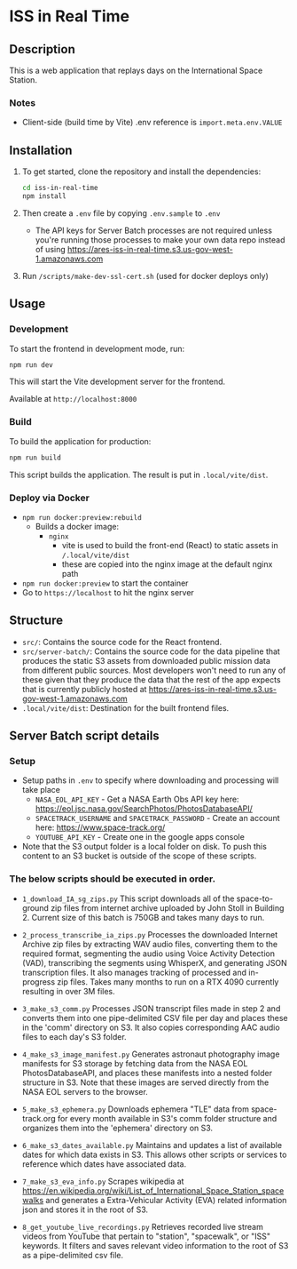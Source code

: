 # ISS in Real Time

## Description

This is a web application that replays days on the International Space Station.

### Notes

- Client-side (build time by Vite) .env reference is `import.meta.env.VALUE`

## Installation

1. To get started, clone the repository and install the dependencies:

   ```bash
   cd iss-in-real-time
   npm install
   ```

2. Then create a `.env` file by copying `.env.sample` to `.env`
   - The API keys for Server Batch processes are not required unless you're running those processes to make your own data repo instead of using https://ares-iss-in-real-time.s3.us-gov-west-1.amazonaws.com
3. Run `/scripts/make-dev-ssl-cert.sh` (used for docker deploys only)

## Usage

### Development

To start the frontend in development mode, run:

```bash
npm run dev
```

This will start the Vite development server for the frontend.

Available at `http://localhost:8000`

### Build

To build the application for production:

```bash
npm run build
```

This script builds the application. The result is put in `.local/vite/dist`.

### Deploy via Docker

- `npm run docker:preview:rebuild`
  - Builds a docker image:
    - `nginx`
      - vite is used to build the front-end (React) to static assets in `/.local/vite/dist`
      - these are copied into the nginx image at the default nginx path
- `npm run docker:preview` to start the container
- Go to `https://localhost` to hit the nginx server

## Structure

- `src/`: Contains the source code for the React frontend.
- `src/server-batch/`: Contains the source code for the data pipeline that produces the static S3 assets from downloaded public mission data from different public sources. Most developers won't need to run any of these given that they produce the data that the rest of the app expects that is currently publicly hosted at https://ares-iss-in-real-time.s3.us-gov-west-1.amazonaws.com
- `.local/vite/dist`: Destination for the built frontend files.

## Server Batch script details

### Setup

- Setup paths in `.env` to specify where downloading and processing will take place
  - `NASA_EOL_API_KEY` - Get a NASA Earth Obs API key here: https://eol.jsc.nasa.gov/SearchPhotos/PhotosDatabaseAPI/
  - `SPACETRACK_USERNAME` and `SPACETRACK_PASSWORD` - Create an account here: https://www.space-track.org/
  - `YOUTUBE_API_KEY` - Create one in the google apps console
- Note that the S3 output folder is a local folder on disk. To push this content to an S3 bucket is outside of the scope of these scripts.

### The below scripts should be executed in order.

- `1_download_IA_sg_zips.py`
  This script downloads all of the space-to-ground zip files from internet archive uploaded by John Stoll in Building 2. Current size of this batch is 750GB and takes many days to run.

- `2_process_transcribe_ia_zips.py`
  Processes the downloaded Internet Archive zip files by extracting WAV audio files, converting them to the required format, segmenting the audio using Voice Activity Detection (VAD), transcribing the segments using WhisperX, and generating JSON transcription files. It also manages tracking of processed and in-progress zip files. Takes many months to run on a RTX 4090 currently resulting in over 3M files.

- `3_make_s3_comm.py`
  Processes JSON transcript files made in step 2 and converts them into one pipe-delimited CSV file per day and places these in the 'comm' directory on S3. It also copies corresponding AAC audio files to each day's S3 folder.

- `4_make_s3_image_manifest.py`
  Generates astronaut photography image manifests for S3 storage by fetching data from the NASA EOL PhotosDatabaseAPI, and places these manifests into a nested folder structure in S3. Note that these images are served directly from the NASA EOL servers to the browser.

- `5_make_s3_ephemera.py`
  Downloads ephemera "TLE" data from space-track.org for every month available in S3's comm folder structure and organizes them into the 'ephemera' directory on S3.

- `6_make_s3_dates_available.py`
  Maintains and updates a list of available dates for which data exists in S3. This allows other scripts or services to reference which dates have associated data.

- `7_make_s3_eva_info.py`
  Scrapes wikipedia at https://en.wikipedia.org/wiki/List_of_International_Space_Station_spacewalks and generates a Extra-Vehicular Activity (EVA) related information json and stores it in the root of S3.

- `8_get_youtube_live_recordings.py`
  Retrieves recorded live stream videos from YouTube that pertain to "station", "spacewalk", or "ISS" keywords. It filters and saves relevant video information to the root of S3 as a pipe-delimited csv file.
